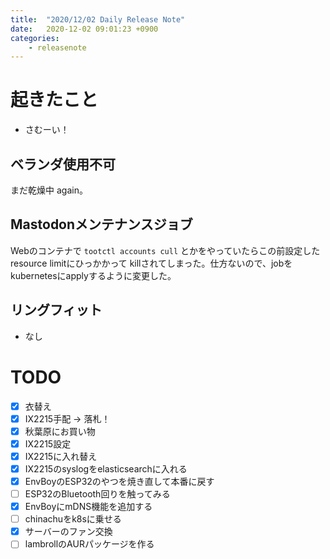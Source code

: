 ```yaml
---
title:  "2020/12/02 Daily Release Note"
date:   2020-12-02 09:01:23 +0900
categories:
    - releasenote
---
```

# 起きたこと

* さむーい！

## ベランダ使用不可

まだ乾燥中 again。

## Mastodonメンテナンスジョブ

Webのコンテナで `tootctl accounts cull` とかをやっていたらこの前設定したresource limitにひっかかって
killされてしまった。仕方ないので、jobをkubernetesにapplyするように変更した。

## リングフィット

* なし

# TODO 

- [x] 衣替え
- [X] IX2215手配 -> 落札！
- [x] 秋葉原にお買い物
- [x] IX2215設定
- [x] IX2215に入れ替え
- [x] IX2215のsyslogをelasticsearchに入れる
- [x] EnvBoyのESP32のやつを焼き直して本番に戻す
- [ ] ESP32のBluetooth回りを触ってみる
- [x] EnvBoyにmDNS機能を追加する
- [ ] chinachuをk8sに乗せる
- [x] サーバーのファン交換
- [ ] lambrollのAURパッケージを作る